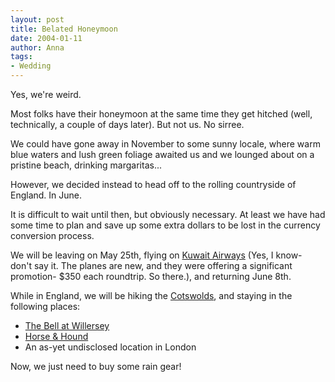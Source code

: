 ```yaml
---
layout: post
title: Belated Honeymoon
date: 2004-01-11
author: Anna
tags:
- Wedding
---
```


<p>Yes, we're weird.</p>
<p>Most folks have their honeymoon at the same time they get hitched
(well, technically, a couple of days later). But not us. No sirree.</p>
<p>We could have gone away in November to some sunny locale, where warm
blue waters and lush green foliage awaited us and we lounged about on a
pristine beach, drinking margaritas...</p>
<p>However, we decided instead to head off to the rolling countryside
of England. In June.</p>
<p>It is difficult to wait until then, but obviously necessary. At
least we have had some time to plan and save up some extra dollars to
be lost in the currency conversion process.</p>
<p>We will be leaving on May 25th, flying on <a href="http://www.kuwait-airways.com/index3.html">Kuwait Airways</a>
(Yes, I know- don't say it. The planes are new, and they were offering
a significant promotion- $350 each roundtrip. So there.), and returning
June 8th.</p>
<p>While in England, we will be hiking the <a href="http://www.cotswold.gov.uk/tourism/">Cotswolds</a>, and staying
in the following places:</p>
<ul>
	<li><a href="http://www.the-bell-willersey.com">The Bell at
	Willersey</a></li>
	<li><a href="http://www.broadway-cotswolds.co.uk/horseandhound.html">Horse
	& Hound</a></li>
	<li>An as-yet undisclosed location in London</li>
</ul>
<p>Now, we just need to buy some rain gear!</p>